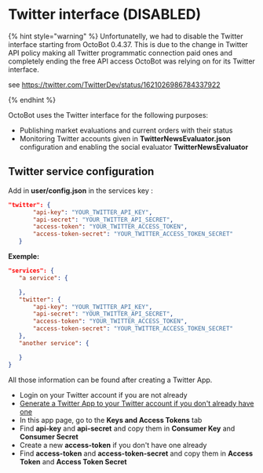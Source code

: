 Twitter interface (DISABLED)
=================


{% hint style="warning" %}
Unfortunatelly, we had to disable the Twitter interface starting from OctoBot 0.4.37. This is due to the change in Twitter API policy making all Twitter programmatic connection paid ones and completely ending the free API access OctoBot was relying on for its Twitter interface. 

see https://twitter.com/TwitterDev/status/1621026986784337922

{% endhint %}

OctoBot uses the Twitter interface for the following purposes:

-   Publishing market evaluations and current orders with their status
-   Monitoring Twitter accounts given in **TwitterNewsEvaluator.json** configuration and enabling the social evaluator **TwitterNewsEvaluator**

Twitter service configuration
-----------------------------

Add in **user/config.json** in the services key :

``` json
"twitter": {
       "api-key": "YOUR_TWITTER_API_KEY",
       "api-secret": "YOUR_TWITTER_API_SECRET",
       "access-token": "YOUR_TWITTER_ACCESS_TOKEN",
       "access-token-secret": "YOUR_TWITTER_ACCESS_TOKEN_SECRET"
   }
```

**Exemple:**

``` json
"services": {
   "a service": {

   },
   "twitter": {
       "api-key": "YOUR_TWITTER_API_KEY",
       "api-secret": "YOUR_TWITTER_API_SECRET",
       "access-token": "YOUR_TWITTER_ACCESS_TOKEN",
       "access-token-secret": "YOUR_TWITTER_ACCESS_TOKEN_SECRET"
   },
   "another service": {

   }
}
```

All those information can be found after creating a Twitter App.

-   Login on your Twitter account if you are not already
-   [Generate a Twitter App to your Twitter account if you don't already have one](https://apps.twitter.com/)
-   In this app page, go to the **Keys and Access Tokens** tab
-   Find **api-key** and **api-secret** and copy them in **Consumer Key** and **Consumer Secret**
-   Create a new **access-token** if you don't have one already
-   Find **access-token** and **access-token-secret** and copy them in **Access Token** and **Access Token Secret**

